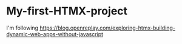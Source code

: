 # My-first-HTMX-project

I'm following https://blog.openreplay.com/exploring-htmx-building-dynamic-web-apps-without-javascript